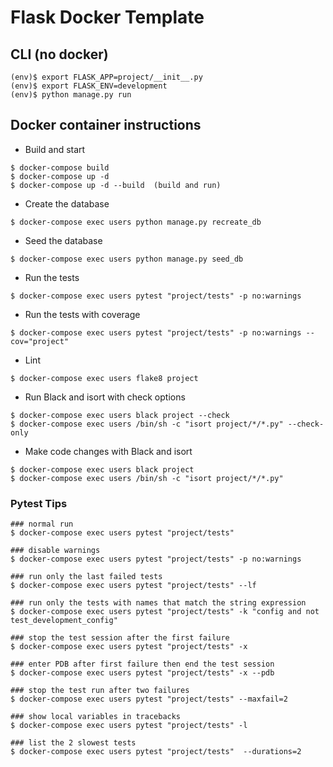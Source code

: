 # Flask Docker Template

## CLI (no docker)
```shell script
(env)$ export FLASK_APP=project/__init__.py
(env)$ export FLASK_ENV=development
(env)$ python manage.py run
```

## Docker container instructions
* Build and start
```shell script
$ docker-compose build
$ docker-compose up -d
$ docker-compose up -d --build  (build and run)
```
* Create the database 
```shell script
$ docker-compose exec users python manage.py recreate_db
```
* Seed the database
```shell script
$ docker-compose exec users python manage.py seed_db
```
* Run the tests
```shell script
$ docker-compose exec users pytest "project/tests" -p no:warnings
```

* Run the tests with coverage
```shell script
$ docker-compose exec users pytest "project/tests" -p no:warnings --cov="project"
```

* Lint
```shell script
$ docker-compose exec users flake8 project
```

* Run Black and isort with check options
```shell script
$ docker-compose exec users black project --check
$ docker-compose exec users /bin/sh -c "isort project/*/*.py" --check-only
```

* Make code changes with Black and isort
```shell script
$ docker-compose exec users black project
$ docker-compose exec users /bin/sh -c "isort project/*/*.py"
```

### Pytest Tips
```
### normal run
$ docker-compose exec users pytest "project/tests"

### disable warnings
$ docker-compose exec users pytest "project/tests" -p no:warnings

### run only the last failed tests
$ docker-compose exec users pytest "project/tests" --lf

### run only the tests with names that match the string expression
$ docker-compose exec users pytest "project/tests" -k "config and not test_development_config"

### stop the test session after the first failure
$ docker-compose exec users pytest "project/tests" -x

### enter PDB after first failure then end the test session
$ docker-compose exec users pytest "project/tests" -x --pdb

### stop the test run after two failures
$ docker-compose exec users pytest "project/tests" --maxfail=2

### show local variables in tracebacks
$ docker-compose exec users pytest "project/tests" -l

### list the 2 slowest tests
$ docker-compose exec users pytest "project/tests"  --durations=2
```